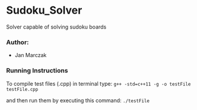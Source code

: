 # Sudoku_Solver

Solver capable of solving sudoku boards

### Author:
+ Jan Marczak

### Running Instructions
To compile test files (.cpp) in terminal type:
`g++ -std=c++11 -g -o testFile testFile.cpp`

and then run them by executing this command:
`./testFile`
